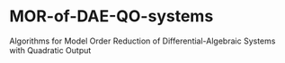 # MOR-of-DAE-QO-systems
Algorithms for Model Order Reduction of Differential-Algebraic Systems with Quadratic Output
